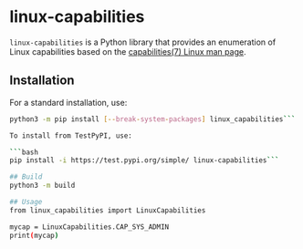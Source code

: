 # linux-capabilities

`linux-capabilities` is a Python library that provides an enumeration of Linux capabilities based on the [capabilities(7) Linux man page](https://man7.org/linux/man-pages/man7/capabilities.7.html).

## Installation

For a standard installation, use:
```bash
python3 -m pip install [--break-system-packages] linux_capabilities```

To install from TestPyPI, use:

```bash
pip install -i https://test.pypi.org/simple/ linux-capabilities```

## Build
python3 -m build

## Usage
from linux_capabilities import LinuxCapabilities

mycap = LinuxCapabilities.CAP_SYS_ADMIN
print(mycap)
